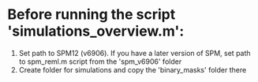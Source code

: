 # Before running the script 'simulations_overview.m':
  1) Set path to SPM12 (v6906). If you have a later version of SPM,
     set path to spm_reml.m script from the 'spm_v6906' folder
  2) Create folder for simulations and copy the 'binary_masks' folder there
